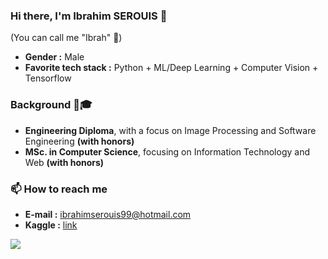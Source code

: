 ### Hi there, I'm Ibrahim SEROUIS 👋
(You can call me "Ibrah" 🙂)

- **Gender :** Male
- **Favorite tech stack :** Python + ML/Deep Learning + Computer Vision + Tensorflow

### Background 🏫🎓

- **Engineering Diploma**, with a focus on Image Processing and Software Engineering **(with honors)**
- **MSc. in Computer Science**, focusing on Information Technology and Web **(with honors)**

### 📫 How to reach me

- **E-mail :** ibrahimserouis99@hotmail.com
- **Kaggle :** [link](https://www.kaggle.com/ibrahimserouis99)

<a href="https://www.linkedin.com/in/ibrahim-serouis-b05378181">
  <img src="https://img.shields.io/badge/linkedin-%230077B5.svg?style=for-the-badge&logo=linkedin&logoColor=white"/>
</a>

<!--
**Justsecret123/Justsecret123** is a ✨ _special_ ✨ repository because its `README.md` (this file) appears on your GitHub profile.

Here are some ideas to get you started:

- 🔭 I’m currently working on ...
- 🌱 I’m currently learning ...
- 👯 I’m looking to collaborate on ...
- 🤔 I’m looking for help with ...
- 💬 Ask me about ...
- 📫 How to reach me: ...
- 😄 Pronouns: ...
- ⚡ Fun fact: ...
-->
